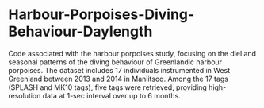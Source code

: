 # Harbour-Porpoises-Diving-Behaviour-Daylength

Code associated with the harbour porpoises study, focusing on the diel and seasonal patterns of the diving behaviour of Greenlandic harbour porpoises.
The dataset includes 17 individuals instrumented in West Greenland between 2013 and 2014 in Maniitsoq. Among the 17 tags (SPLASH and MK10 tags), five tags were retrieved, providing high-resolution data at 1-sec interval over up to 6 months.